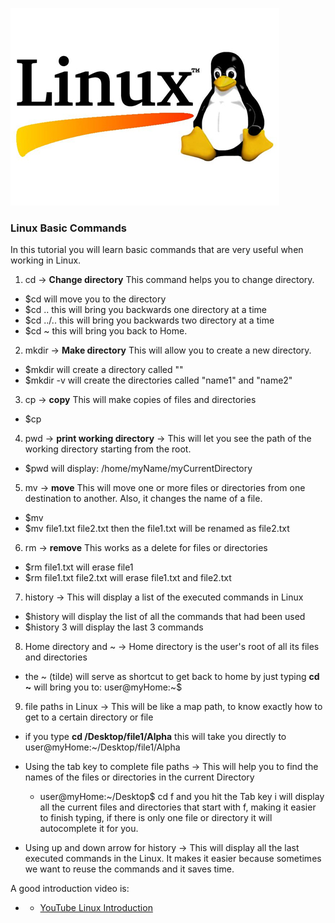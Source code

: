 
![Linux logo](./linux_logo.jpg)

### Linux Basic Commands

In this tutorial you will learn basic commands that are very useful when
working in Linux.

1. cd -> **Change directory** This command helps you to change directory.
  - $cd <file name> will move you to the <name> directory
  - $cd .. this will bring you backwards one directory at a time
  - $cd ../.. this will bring you backwards two directory at a time
  - $cd ~ this will bring you back to Home.

2. mkdir -> **Make directory** This will allow you to create a new directory.
  - $mkdir <name> will create a directory called "<name>"
  - $mkdir -v <name1> <name2> will create the directories called "name1" and "name2"

3. cp -> **copy** This will make copies of files and directories
  - $cp <file you want to duplicate> <name of new file>

4. pwd -> **print working directory** -> This will let you see the path of the working directory starting from the root.
  - $pwd will display: /home/myName/myCurrentDirectory

5. mv -> **move** This will move one or more files or directories from one destination to another. Also, it changes the name of a file.
  - $mv <source> <destination>
  - $mv file1.txt file2.txt then the file1.txt will be renamed as file2.txt

6. rm -> **remove** This works as a delete for files or directories
  - $rm file1.txt  will erase file1
  - $rm file1.txt file2.txt  will erase file1.txt and file2.txt

7. history -> This will display a list of the executed commands in Linux
  - $history  will display the list of all the commands that had been used
  - $history 3  will display the last 3 commands

8. Home directory and ~ -> Home directory is the user's root of all its files and directories
  - the ~ (tilde) will serve as shortcut to get back to home by just typing **cd ~** will bring you to:
  user@myHome:~$

9. file paths in Linux -> This will be like a map path, to know exactly how to get to a certain directory or file
  - if you type **cd /Desktop/file1/Alpha**
  this will take you directly to user@myHome:~/Desktop/file1/Alpha

- Using the tab key to complete file paths -> This will help you to find the
names of the files or directories in the current Directory
  - user@myHome:~/Desktop$ cd f and you hit the Tab key i will display all the current files and directories that start with f, making it easier to finish typing, if there is only one file or directory it will autocomplete it for you.


- Using up and down arrow for history -> This will display all the last executed commands in the Linux. It makes it easier because sometimes we want to reuse the
commands and it saves time.

A good introduction video is:
- - [YouTube Linux Introduction](https://www.youtube.com/watch?v=IVquJh3DXUA)
